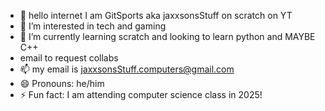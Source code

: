 - 👋 hello internet I am GitSports aka jaxxsonsStuff on scratch on YT
- 👀 I’m interested in tech and gaming
- 🌱 I’m currently learning scratch and looking to learn python and MAYBE C++
- email to request collabs
- 📫 my email is jaxxsonsStuff.computers@gmail.com
- 😄 Pronouns: he/him
- ⚡ Fun fact: I am attending computer science class in 2025!
